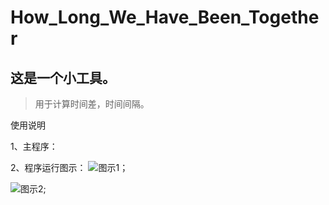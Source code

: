 
# How_Long_We_Have_Been_Together

## 这是一个小工具。

>用于计算时间差，时间间隔。

使用说明

1、主程序：

2、程序运行图示：
![图示1]('https://github.com/Hylan129/How_Long_We_Have_Been_Together/blob/master/the_right_time.jpg')；

![图示2]('https://github.com/Hylan129/How_Long_We_Have_Been_Together/blob/master/the_520_love.jpg');

